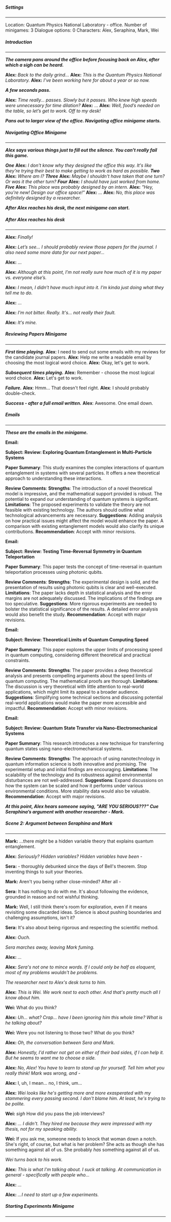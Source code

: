 ##### Settings
---
Location: Quantum Physics National Laboratory - office.
Number of minigames: 3
Dialogue options: 0
Characters: Alex, Seraphina, Mark, Wei

##### Introduction
---
***The camera pans around the office before focusing back on Alex, after which a sigh can be heard.***

**Alex:** *Back to the daily grind…*
**Alex:** *This is the Quantum Physics National Laboratory.*
**Alex:** *I’ve been working here for about a year or so now.*

***A few seconds pass.***

**Alex:** *Time really… passes. Slowly but it passes. Who knew high speeds were unnecessary for time dilation?*
**Alex:** …
**Alex:** *Well, food’s needed on the table, so let’s get to work. Off to my desk!*

***Pans out to larger view of the office. Navigating office minigame starts.***

##### Navigating Office Minigame
---
***Alex says various things just to fill out the silence. You can't really fail this game.***

***One***
	**Alex:** *I don't know why they designed the office this way. It's like they're trying their best to make getting to work as hard as possible.*
***Two***
	**Alex:** *Where am I?*
***Three***
	**Alex:** *Maybe I shouldn't have taken that one turn? Or was it the other turn?*
***Four***
	**Alex:** *I should have just worked from home.*
***Five***
	**Alex:** *This place was probably designed by an intern.*
	**Alex:** *"Hey, you're new! Design our office space!"*
	**Alex:** *...*
	**Alex:** *No, this place was definitely designed by a researcher.*

***After Alex reaches his desk, the next minigame can start.***

##### After Alex reaches his desk
---
**Alex:** *Finally!*

**Alex:** *Let’s see… I should probably review those papers for the journal. I also need some more data for our next paper…*

**Alex:** …

**Alex:** *Although at this point, I’m not really sure how much of it is my paper vs. everyone else’s.*

**Alex:** *I mean, I didn’t have much input into it. I’m kinda just doing what they tell me to do.*

**Alex:** ...

**Alex:** *I'm not bitter. Really. It's... not really their fault.*

**Alex:** *It's mine.*

##### Reviewing Papers Minigame
---
***First time playing.***
	**Alex**: I need to send out some emails with my reviews for the candidate journal papers.
	**Alex**: Help me write a readable email by choosing the most logical word choice.
	**Alex:** Okay, let's get to work.

***Subsequent times playing.***
	**Alex:** Remember - choose the most logical word choice.
	**Alex:** Let's get to work.

***Failure.***
**Alex**: Hmm... That doesn't feel right.
**Alex**: I should probably double-check.

***Success - after a full email written.***
**Alex**: Awesome. One email down.

##### Emails
---
***These are the emails in the minigame.***

**Email:** 

**Subject: Review: Exploring Quantum Entanglement in Multi-Particle Systems**

**Paper Summary**: This study examines the complex interactions of quantum entanglement in systems with several particles. It offers a new theoretical approach to understanding these interactions.

**Review Comments**:
	**Strengths**: The introduction of a novel theoretical model is impressive, and the mathematical support provided is robust. The potential to expand our understanding of quantum systems is significant.
    **Limitations**: The proposed experiments to validate the theory are not feasible with existing technology. The authors should outline what technological advancements are necessary.
    **Suggestions**: Adding analysis on how practical issues might affect the model would enhance the paper. A comparison with existing entanglement models would also clarify its unique contributions.
    **Recommendation**: Accept with minor revisions.

**Email:**

**Subject: Review: Testing Time-Reversal Symmetry in Quantum Teleportation**

**Paper Summary**: This paper tests the concept of time-reversal in quantum teleportation processes using photonic qubits.

**Review Comments**:
	**Strengths**: The experimental design is solid, and the presentation of results using photonic qubits is clear and well-executed.
    **Limitations**: The paper lacks depth in statistical analysis and the error margins are not adequately discussed. The implications of the findings are too speculative.
    **Suggestions**: More rigorous experiments are needed to bolster the statistical significance of the results. A detailed error analysis would also benefit the study.
    **Recommendation**: Accept with major revisions.

**Email:**

**Subject: Review: Theoretical Limits of Quantum Computing Speed**

**Paper Summary**: This paper explores the upper limits of processing speed in quantum computing, considering different theoretical and practical constraints.

**Review Comments**:
	**Strengths**: The paper provides a deep theoretical analysis and presents compelling arguments about the speed limits of quantum computing. The mathematical proofs are thorough.
    **Limitations**: The discussion is very theoretical with little attention to real-world applications, which might limit its appeal to a broader audience.
    **Suggestions**: Simplifying some technical sections and discussing potential real-world applications would make the paper more accessible and impactful.
    **Recommendation**: Accept with minor revisions.

**Email:**

**Subject: Review: Quantum State Transfer via Nano-Electromechanical Systems**

**Paper Summary**: This research introduces a new technique for transferring quantum states using nano-electromechanical systems.

**Review Comments**:
	**Strengths**: The approach of using nanotechnology in quantum information science is both innovative and promising. The experimental setup and initial findings are encouraging.
    **Limitations**: The scalability of the technology and its robustness against environmental disturbances are not well-addressed.
    **Suggestions**: Expand discussions on how the system can be scaled and how it performs under various environmental conditions. More stability data would also be valuable.
    **Recommendation**: Accept with major revisions.

***At this point, Alex hears someone saying, "ARE YOU SERIOUS???" Cue Seraphina’s argument with another researcher - Mark.***

##### Scene 2: Argument between Seraphina and Mark
---
**Mark:** ...there *might* be a hidden variable theory that explains quantum entanglement.

**Alex:** *Seriously? Hidden variables? Hidden variables have been -*

**Sera:** - thoroughly debunked since the days of Bell's theorem. Stop inventing things to suit your theories.

**Mark:** Aren't you being rather close-minded? After all -

**Sera:** It has nothing to do with me. It's about following the evidence, grounded in reason and not wishful thinking.

**Mark:** Well, I still think there's room for exploration, even if it means revisiting some discarded ideas. Science is about pushing boundaries and challenging assumptions, isn't it?

**Sera:** It's also about being rigorous and respecting the scientific method.

**Alex:** *Ouch.*

*Sera marches away, leaving Mark fuming.*

**Alex:** *...*

**Alex:** *Sera's not one to mince words. If I could only be half as eloquent, most of my problems wouldn't be problems.*

*The researcher next to Alex's desk turns to him.*

**Alex:** *This is Wei. We work next to each other. And that's pretty much all I know about him.*

**Wei:** What do you think?

**Alex:** *Uh... what? Crap... have I been ignoring him this whole time? What is he talking about?*

**Wei:** Were you not listening to those two? What do you think?

**Alex:** *Oh, the conversation between Sera and Mark.*

**Alex:** *Honestly, I'd rather not get on either of their bad sides, if I can help it. But he seems to want me to choose a side.*

**Alex:** *No, Alex! You have to learn to stand up for yourself. Tell him what you really think! Mark was wrong, and -*

**Alex:** I, uh, I mean... no, I think, um...

**Alex:** *Wei looks like he's getting more and more exasperated with my stammering every passing second. I don't blame him. At least, he's trying to be polite.*

**Wei:** *sigh* How did you pass the job interviews?

**Alex:** *... I didn't. They hired me because they were impressed with my thesis, not for my speaking ability.*

**Wei:** If you ask me, someone needs to knock that woman down a notch. She's right, of course, but what is her problem? She acts as though she has something against all of us. She probably *has* something against all of us.

*Wei turns back to his work.*

**Alex:** *This is what I'm talking about. I suck at talking. At communication in general - specifically with people who...*

**Alex:** *...*

**Alex:** *...I need to start up a few experiments.*

##### Starting Experiments Minigame
---

